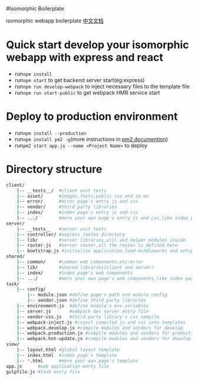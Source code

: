 #Isomorphic Boilerplate

isomorphic webapp boilerplate [中文文档](./README_zh.md)

Quick start develop your isomorphic webapp with express and react
===
- run`npm install`
- run`npm start` to get backend server start(eg:express)
- run`npm run develop-webpack` to inject necessary files to the template file
- run`npm run start-public` to get webpack HMR service start

Deploy to production environment
===
- run`npm install --production`
- run`npm install pm2 -g`(more instructions in [pm2 documention](https://github.com/Unitech/PM2))
- run`pm2 start app.js --name <Project Name>` to deploy

Directory structure
===

```sh
client/
    |-- __tests__/  #client unit tests
    |-- asset/      #images,fonts,public css and so on
    |-- error/      #error page's entry js and css
    |-- vendor/     #third party libraries
    |-- index/      #index page's entry js and css
    |-- .../        #more your own page's entry js and css,like index page
server/
    |-- __tests__   #server unit tests
    |-- controller/ #express routes directory
    |-- lib/        #server libraries,util and helper modules inside
    |-- router.js   #server router,all the routes is defined here
    |-- bootstrap.js #initialize application,load middlewares and setup
shared/
    |-- common/     #common web components,etc:error
    |-- lib/        #shared libraries(client and server)
    |-- index/      #index page's web components
    |-- .../        #more your own page's web components,like index page
task/
    |-- config/
        |-- module.json #define page's path and module config
        |-- vendor.json #define third party libraries
    |-- environment.js  #define module's env variables
    |-- server.js       #webpack dev server entry file
    |-- vendor-css.js   #third party library's css compile
    |-- webpack-inject.js #inject compiled js and css into templates
    |-- webpack.develop.js #compile modules and vendors for develop
    |-- webpack.production.js #compile modules and vendors for production
    |-- webpack.hot-update.js #compile modules and vendors for develop in HMR
view/
    |-- layout.html #global layout template
    |-- index.html  #index page's template
    |-- *.html      #more your own page's template
app.js      #web application enrty file
gulpfile.js #task entry file
```


